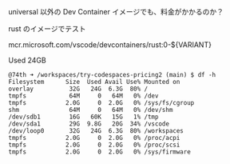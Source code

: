 universal 以外の Dev Container イメージでも、料金がかかるのか？

rust のイメージでテスト

mcr.microsoft.com/vscode/devcontainers/rust:0-${VARIANT}

Used 24GB

```
@74th ➜ /workspaces/try-codespaces-pricing2 (main) $ df -h
Filesystem      Size  Used Avail Use% Mounted on
overlay          32G   24G  6.3G  80% /
tmpfs            64M     0   64M   0% /dev
tmpfs           2.0G     0  2.0G   0% /sys/fs/cgroup
shm              64M     0   64M   0% /dev/shm
/dev/sdb1        16G   60K   15G   1% /tmp
/dev/sda1        29G  9.8G   20G  34% /vscode
/dev/loop0       32G   24G  6.3G  80% /workspaces
tmpfs           2.0G     0  2.0G   0% /proc/acpi
tmpfs           2.0G     0  2.0G   0% /proc/scsi
tmpfs           2.0G     0  2.0G   0% /sys/firmware
```
